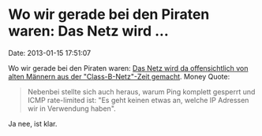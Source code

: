 Wo wir gerade bei den Piraten waren: Das Netz wird \...
=======================================================

Date: 2013-01-15 17:51:07

Wo wir gerade bei den Piraten waren: [Das Netz wird da offensichtlich
von alten Männern aus der \"Class-B-Netz\"-Zeit
gemacht](http://lutz.donnerhacke.de/Blog/Die-alten-Herren-von-der-Piratenpartei).
Money Quote:

> Nebenbei stellte sich auch heraus, warum Ping komplett gesperrt und
> ICMP rate-limited ist: \"Es geht keinen etwas an, welche IP Adressen
> wir in Verwendung haben\".

Ja nee, ist klar.
